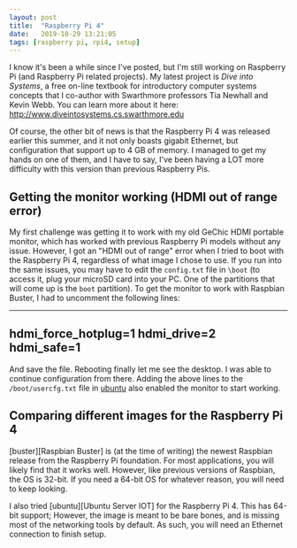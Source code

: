 ```yaml
---
layout: post
title:  "Raspberry Pi 4"
date:   2019-10-29 13:21:05
tags: [raspberry pi, rpi4, setup]
---
```


I know it's been a while since I've posted, but I'm still working on Raspberry 
Pi (and Raspberry Pi related projects). My latest project is _Dive into Systems_, 
a free on-line textbook for introductory computer systems concepts that I 
co-author with Swarthmore professors Tia Newhall and Kevin Webb. You can 
learn more about it here: http://www.diveintosystems.cs.swarthmore.edu

Of course, the other bit of news is that the Raspberry Pi 4 was released 
earlier this summer, and it not only boasts gigabit Ethernet, but 
configuration that support up to 4 GB of memory. I managed to get my hands 
on one of them, and I have to say, I've been having a LOT more difficulty 
with this version than previous Raspberry Pis. 
 
## Getting the monitor working (HDMI out of range error)

My first challenge was getting it to work with my old GeChic HDMI portable 
monitor, which has worked with previous Raspberry Pi models without any 
issue. However, I got an "HDMI out of range" error when I tried 
to boot with the Raspberry Pi 4, regardless of what image I chose to use. 
If you run into the same issues, you may have to edit the `config.txt` file 
in `\boot` (to access it, plug your microSD card into your PC. One of the 
partitions that will come up is the `boot` partition).  To get the monitor 
to work with Raspbian Buster, I had to uncomment the following lines:

----
hdmi_force_hotplug=1
hdmi_drive=2
hdmi_safe=1
----

And save the file. Rebooting finally let me see the desktop. I was able to 
continue configuration from there. Adding the above lines to the 
`/boot/usercfg.txt` file in [ubuntu][Ubuntu] also enabled the monitor to 
start working. 

## Comparing different images for the Raspberry Pi 4

[buster][Raspbian Buster] is (at the time of writing) the newest Raspbian 
release from the Raspberry Pi foundation. For most applications, you will 
likely find that it works well. However, like previous versions of Raspbian, 
the OS is 32-bit. If you need a 64-bit OS for whatever reason, you will 
need to keep looking. 

I also tried [ubuntu][Ubuntu Server IOT] for the Raspberry Pi 4. This has 
64-bit support; However, the image is meant to be bare bones, and is 
missing most of the networking tools by default.  As such, you will need an 
Ethernet connection to finish setup. 

[buster]: https://www.raspberrypi.org/downloads/raspbian/
[ubuntu]: https://ubuntu.com/download/iot/raspberry-pi

